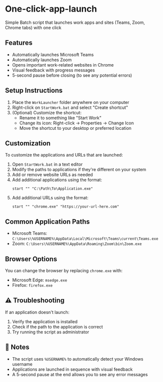 # One-click-app-launch
Simple Batch script that launches work apps and sites (Teams, Zoom, Chrome tabs) with one click

##  Features

- Automatically launches Microsoft Teams
- Automatically launches Zoom
- Opens important work-related websites in Chrome
- Visual feedback with progress messages
- 5-second pause before closing (to see any potential errors)

##  Setup Instructions

1. Place the `WorkLauncher` folder anywhere on your computer
2. Right-click on `StartWork.bat` and select "Create shortcut"
3. (Optional) Customize the shortcut:
   - Rename it to something like "Start Work"
   - Change its icon: Right-click → Properties → Change Icon
   - Move the shortcut to your desktop or preferred location

##  Customization

To customize the applications and URLs that are launched:

1. Open `StartWork.bat` in a text editor
2. Modify the paths to applications if they're different on your system
3. Add or remove website URLs as needed
4. Add additional applications using the format:
   ```batch
   start "" "C:\Path\To\Application.exe"
   ```
5. Add additional URLs using the format:
   ```batch
   start "" "chrome.exe" "https://your-url-here.com"
   ```

##  Common Application Paths

- Microsoft Teams: `C:\Users\%USERNAME%\AppData\Local\Microsoft\Teams\current\Teams.exe`
- Zoom: `C:\Users\%USERNAME%\AppData\Roaming\Zoom\bin\Zoom.exe`

##  Browser Options

You can change the browser by replacing `chrome.exe` with:
- Microsoft Edge: `msedge.exe`
- Firefox: `firefox.exe`

## ⚠️ Troubleshooting

If an application doesn't launch:
1. Verify the application is installed
2. Check if the path to the application is correct
3. Try running the script as administrator

## 📝 Notes

- The script uses `%USERNAME%` to automatically detect your Windows username
- Applications are launched in sequence with visual feedback
- A 5-second pause at the end allows you to see any error messages 
